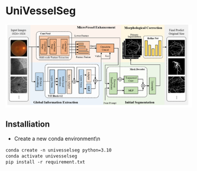 # UniVesselSeg

![Method](./method.png)

## Installiation

- Create a new conda environment\n
```
conda create -n univesselseg python=3.10
conda activate univesselseg
pip install -r requirement.txt
```
